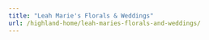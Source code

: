 ```yaml
---
title: "Leah Marie's Florals & Weddings"
url: /highland-home/leah-maries-florals-and-weddings/
---
```


